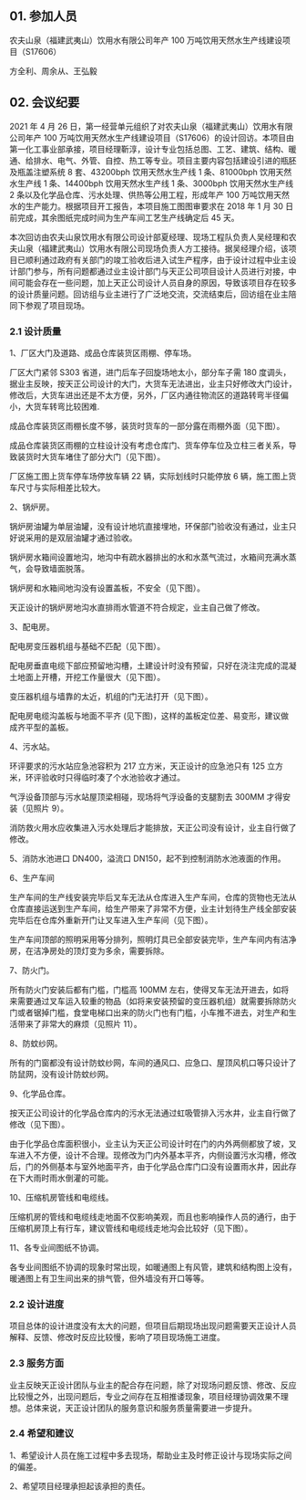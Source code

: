 ## 01. 参加人员

农夫山泉（福建武夷山）饮用水有限公司年产 100 万吨饮用天然水生产线建设项目（S17606）

方全利、周余从、王弘毅

## 02. 会议纪要

2021 年 4 月 26 日，第一经营单元组织了对农夫山泉（福建武夷山）饮用水有限公司年产 100 万吨饮用天然水生产线建设项目（S17606）的设计回访。本项目由第一化工事业部承接，项目经理靳淳，设计专业包括总图、工艺、建筑、结构、暖通、给排水、电气、外管、自控、热工等专业。项目主要内容包括建设引进的瓶胚及瓶盖注塑系统 8 套、43200bph 饮用天然水生产线 1 条、81000bph 饮用天然水生产线 1 条、14400bph 饮用天然水生产线 1 条、3000bph 饮用天然水生产线 2 条以及化学品仓库、污水处理、供热等公用工程，形成年产 100 万吨饮用天然水的生产能力。根据项目开工报告，本项目施工图图审要求在 2018 年 1 月 30 日前完成，其余图纸完成时间为生产车间工艺生产线确定后 45 天。

本次回访由农夫山泉饮用水有限公司设计部夏经理、现场工程队负责人吴经理和农夫山泉（福建武夷山）饮用水有限公司现场负责人方工接待。据吴经理介绍，该项目已顺利通过政府有关部门的竣工验收后进入试生产程序，由于设计过程中业主设计部门参与，所有问题都通过业主设计部门与天正公司项目设计人员进行对接，中间可能会存在一些问题，加上天正公司设计人员自身的原因，导致该项目存在较多的设计质量问题。回访组与业主进行了广泛地交流，交流结束后，回访组在业主陪同下参观了项目现场。

### 2.1 设计质量

1、厂区大门及道路、成品仓库装货区雨棚、停车场。

厂区大门紧邻 S303 省道，进门后车子回旋场地太小，部分车子需 180 度调头，据业主反映，按天正公司设计的大门，大货车无法进出，业主只好修改大门设计，修改后，大货车进出还是不太方便，另外，厂区内通往物流区的道路转弯半径偏小，大货车转弯比较困难.

成品仓库装货区雨棚长度不够，装货时货车的一部分露在雨棚外面（见下图）。

成品仓库装货区雨棚的立柱设计没有考虑仓库门、货车停车位及立柱三者关系，导致装货时大货车堵住了部分大门（见下图）。

厂区施工图上货车停车场停放车辆 22 辆，实际划线时只能停放 6 辆，施工图上货车尺寸与实际相差比较大。

2、锅炉房。

锅炉房油罐为单层油罐，没有设计地坑直接埋地，环保部门验收没有通过，业主只好说采用的是双层油罐才通过验收。

锅炉房水箱间设置地沟，地沟中有疏水器排出的水和水蒸气流过，水箱间充满水蒸气，会导致墙面脱落。

锅炉房和水箱间地沟没有设置盖板，不安全（见下图）。

天正设计的锅炉房地沟水直排雨水管道不符合规定，业主自己做了修改。

3、配电房。

配电房变压器机组与基础不匹配（见下图）。

配电房垂直电缆下部应预留地沟槽，土建设计时没有预留，只好在浇注完成的混凝土地面上开槽，开挖工作量很大（见下图）。

变压器机组与墙靠的太近，机组的门无法打开（见下图）。

配电房电缆沟盖板与地面不平齐 (见下图)，这样的盖板定位差、易变形，建议做成齐平型的盖板。

4、污水站。

环评要求的污水站应急池容积为 217 立方米，天正设计的应急池只有 125 立方米，环评验收时只得临时凑了个水池验收才通过。

气浮设备顶部与污水站屋顶梁相碰，现场将气浮设备的支腿割去 300MM 才得安装（见照片 9）。

消防救火用水应收集进入污水处理后才能排放，天正公司没有设计，业主自行做了修改。

5、消防水池进口 DN400，溢流口 DN150，起不到控制消防水池液面的作用。

6、生产车间

生产车间的生产线安装完毕后叉车无法从仓库进入生产车间，仓库的货物也无法从仓库直接运送到生产车间，给生产带来了非常不方便，业主计划待生产线全部安装完毕后在仓库外重新开门让叉车进入生产车间（见下图）。

生产车间顶部的照明采用等分排列，照明灯具已全部安装完毕，生产车间内有洁净房，在洁净房处的顶灯变为多余，需要拆除。

7、防火门。

所有防火门安装后都有门槛，门槛高 100MM 左右，使得叉车无法开进去，如将来需要通过叉车运入较重的物品（如将来安装预留的变压器机组）就需要拆除防火门或者锯掉门槛，食堂电梯口出来的防火门也有门槛，小车推不进去，对生产和生活带来了非常大的麻烦（见照片 11）。

8、防蚊纱网。

所有的门窗都没有设计防蚊纱网，车间的通风口、应急口、屋顶风机口等只设计了防鼠网，没有设计防蚊纱网。

9、化学品仓库。

按天正公司设计的化学品仓库内的污水无法通过虹吸管排入污水井，业主自行做了修改（见下图）。

由于化学品仓库面积很小，业主认为天正公司设计时在门的内外两侧都放了坡，叉车进入不方便，设计不合理。现修改为门内外基本平齐，内侧设置污水沟槽，修改后，门的外侧基本与室外地面平齐，由于化学品仓库门口没有设置雨水井，因此存在下大雨时雨水倒灌的可能。

10、压缩机房管线和电缆线。

压缩机房的管线和电缆线走地面不仅影响美观，而且也影响操作人员的通行，由于压缩机房顶上有行车，建议管线和电缆线走地沟会比较好（见下图）。

11、各专业间图纸不协调。

各专业间图纸不协调的现象时常出现，如暖通图上有风管，建筑和结构图上没有，暖通图上有卫生间出来的排气管，但外墙没有开口等等。

### 2.2 设计进度

项目总体的设计进度没有太大的问题，但项目后期现场出现问题需要天正设计人员解释、反馈、修改时反应比较慢，影响了项目现场施工进度。

### 2.3 服务方面

业主反映天正设计团队与业主的配合存在问题，除了对现场问题反馈、修改、反应比较慢之外，出现问题后，专业之间存在互相推诿现象，项目经理协调效果不理想。总体来说，天正设计团队的服务意识和服务质量需要进一步提升。

### 2.4 希望和建议

1、希望设计人员在施工过程中多去现场，帮助业主及时修正设计与现场实际之间的偏差。

2、希望项目经理承担起该承担的责任。